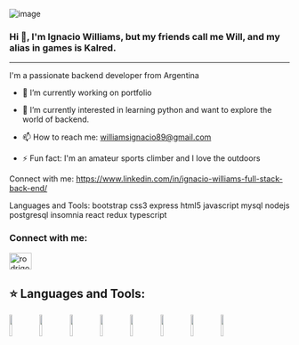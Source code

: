 ![image](https://user-images.githubusercontent.com/96454858/174873361-d72e99fd-0305-4425-b3a3-9978b2402df3.png)


### Hi 👋, I'm Ignacio Williams, but my friends call me Will, and my alias in games is Kalred.

____________________________________________________________________________________________________________________________________________________

 I'm a passionate backend developer from Argentina
 
 
- 🔭 I’m currently working on portfolio

- 🌱 I’m currently interested in learning python and want to explore the world of backend.

- 📫 How to reach me: williamsignacio89@gmail.com

- ⚡ Fun fact: I'm an amateur sports climber and I love the outdoors

Connect with me: https://www.linkedin.com/in/ignacio-williams-full-stack-back-end/

Languages and Tools: bootstrap css3 express html5 javascript mysql nodejs postgresql insomnia react redux typescript 

<h3 align="left">Connect with me:</h3>
<p align="left">
<a href="https://www.linkedin.com/in/ignacio-williams-full-stack-back-end/" target="blank"><img align="center" src="https://raw.githubusercontent.com/rahuldkjain/github-profile-readme-generator/master/src/images/icons/Social/linked-in-alt.svg" alt="rodrigo molina rudich" height="30" width="40" /></a>
</p>

## :star: Languages and Tools:

<p>
  <code><img width="10%" src="https://www.vectorlogo.zone/logos/w3_html5/w3_html5-ar21.svg"></code>
  <code><img width="10%" src="https://www.vectorlogo.zone/logos/javascript/javascript-horizontal.svg"></code>
  <code><img width="10%" src="https://www.vectorlogo.zone/logos/git-scm/git-scm-ar21.svg"></code>
  <code><img width="10%" src="https://www.vectorlogo.zone/logos/getbootstrap/getbootstrap-ar21.svg"></code>
  <code><img width="10%" src="https://www.vectorlogo.zone/logos/reactjs/reactjs-ar21.svg"></code>
  <code><img width="10%" src="https://www.vectorlogo.zone/logos/nodejs/nodejs-ar21.svg"></code>
  <code><img width="10%" src="https://www.vectorlogo.zone/logos/postgresql/postgresql-ar21.svg"></code>
  <code><img width="10%" src="https://www.vectorlogo.zone/logos/sequelizejs/sequelizejs-ar21.svg"></code>
  <br />
</p>

&nbsp;

<!--
**Kalred89/Kalred89** is a ✨ _special_ ✨ repository because its `README.md` (this file) appears on your GitHub profile.
-->
